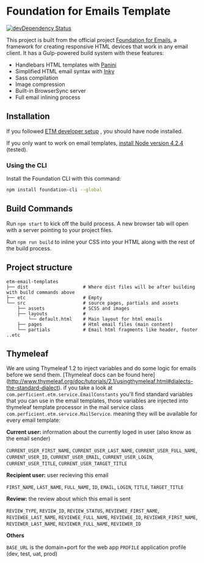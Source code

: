 # Foundation for Emails Template

[![devDependency Status](https://david-dm.org/zurb/foundation-emails-template/dev-status.svg)](https://david-dm.org/zurb/foundation-emails-template#info=devDependencies)


This project is built from the official project [Foundation for Emails](http://foundation.zurb.com/emails), a framework for creating responsive HTML devices that work in any email client. It has a Gulp-powered build system with these features:

- Handlebars HTML templates with [Panini](http://github.com/zurb/panini)
- Simplified HTML email syntax with [Inky](http://github.com/zurb/inky)
- Sass compilation
- Image compression
- Built-in BrowserSync server
- Full email inlining process

## Installation

If you followed [ETM developer setup](https://github.com/Perficient/ent-talent-mgmt/wiki/Developer-Setup) , you should have node installed.

If you only want to work on email templates, [install Node version 4.2.4](https://nodejs.org/download/release/v4.2.4/) (tested).

### Using the CLI

Install the Foundation CLI with this command:

```bash
npm install foundation-cli --global
```

## Build Commands

Run `npm start` to kick off the build process. A new browser tab will open with a server pointing to your project files.

Run `npm run build` to inline your CSS into your HTML along with the rest of the build process.

## Project structure
    etm-email-templates
    ├── dist                    # Where dist files will be after building with build commands above
    ├── etc                     # Empty
    └── src                     # source pages, partials and assets
        ├── assets              # SCSS and images
        ├── layouts             # 
            └── default.html    # Main layout for html emails
        ├── pages               # Html email files (main content)
        └── partials            # Email html fragments like header, footer ..etc
        
## Thymeleaf
We are using Thymeleaf 1.2 to inject variables and do some logic for emails before we send them. [Thymeleaf docs can be found here] (http://www.thymeleaf.org/doc/tutorials/2.1/usingthymeleaf.html#dialects-the-standard-dialect).
if you take a look at `com.perficient.etm.service.EmailConstants` you'll find standard variables that you can use in the email templates, those variables are injected into thymeleaf template processor in the mail service class `com.perficient.etm.service.MailService`. meaning they will be available for every email template:

**Current user:** information about the currently loged in user (also know as the email sender)

`CURRENT_USER_FIRST_NAME`, `CURRENT_USER_LAST_NAME`, `CURRENT_USER_FULL_NAME`, `CURRENT_USER_ID`, `CURRENT_USER_EMAIL`, `CURRENT_USER_LOGIN`, `CURRENT_USER_TITLE`, `CURRENT_USER_TARGET_TITLE`

**Recipient user:** user recieving this email

 `FIRST_NAME`, `LAST_NAME`, `FULL_NAME`, `ID`, `EMAIL`, `LOGIN`, `TITLE`, `TARGET_TITLE`

**Review:** the review about which this email is sent

`REVIEW_TYPE`, `REVIEW_ID`, `REVIEW_STATUS`, `REVIEWEE_FIRST_NAME`, `REVIEWEE_LAST_NAME`, `REVIEWEE_FULL_NAME`, `REVIEWEE_ID`, `REVIEWER_FIRST_NAME`, `REVIEWER_LAST_NAME`, `REVIEWER_FULL_NAME`, `REVIEWER_ID`

**Others**

`BASE_URL` is the domain+port for the web app
`PROFILE` application profile (dev, test, uat, prod)


